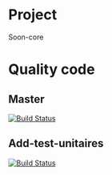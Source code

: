 Project
=======

Soon-core

Quality code
============

Master
------

[![Build Status](https://travis-ci.org/onetest/Soon-Core.png?branch=master)](https://travis-ci.org/onetest/Soon-Core)

Add-test-unitaires
------------------

[![Build Status](https://travis-ci.org/onetest/Soon-Core.png?branch=add-test-unitaires)](https://travis-ci.org/onetest/Soon-Core)